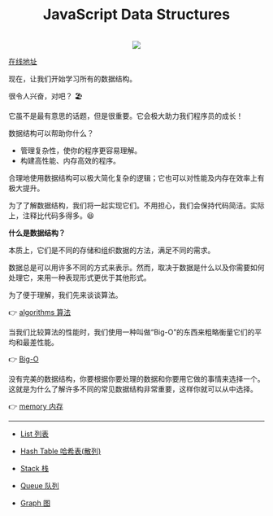<h1 align="center" style="margin: 30px 0 35px;">JavaScript Data Structures</h1>
<p align="center">
  <a href="https://travis-ci.com/AngusYang9/javascript-data-structures"><img src="https://travis-ci.com/AngusYang9/javascript-data-structures.svg?branch=master" /></a>
</p>

[在线地址](https://www.imyangyong.com/javascript-data-structures)

现在，让我们开始学习所有的数据结构。

很令人兴奋，对吧？ 🏖

它虽不是最有意思的话题，但是很重要。它会极大助力我们程序员的成长！

数据结构可以帮助你什么？

- 管理复杂性，使你的程序更容易理解。
- 构建高性能、内存高效的程序。

合理地使用数据结构可以极大简化复杂的逻辑；它也可以对性能及内存在效率上有极大提升。

为了了解数据结构，我们将一起实现它们。不用担心，我们会保持代码简洁。实际上，注释比代码多得多。😆

**什么是数据结构？**

本质上，它们是不同的存储和组织数据的方法，满足不同的需求。

数据总是可以用许多不同的方式来表示。然而，取决于数据是什么以及你需要如何处理它，来用一种表现形式更优于其他形式。

为了便于理解，我们先来谈谈算法。

👉 [algorithms 算法](/concepts/algorithms.md)

当我们比较算法的性能时，我们使用一种叫做“Big-O”的东西来粗略衡量它们的平均和最差性能。

👉 [Big-O](/concepts/Big-O.md)

没有完美的数据结构，你要根据你要处理的数据和你要用它做的事情来选择一个。这就是为什么了解许多不同的常见数据结构非常重要，这样你就可以从中选择。

👉 [memory 内存](/concepts/memory.md)

---

- [List 列表](/List.md)

- [Hash Table 哈希表(散列)](/HashTable.md)

- [Stack 栈](/Stack.md)

- [Queue 队列](/Queue.md)
  
- [Graph 图](/Graph.md)

